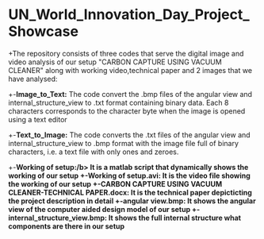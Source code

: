 # UN_World_Innovation_Day_Project_Showcase
+The repository consists of three codes that serve the digital image and video analysis of our setup "CARBON CAPTURE USING VACUUM CLEANER" along with working video,technical paper and 2 images that we have analysed:<br />

+-<b>Image_to_Text:</b> The code convert the .bmp files of the angular view and internal_structure_view to .txt format containing binary data. Each 8 characters corresponds to the character byte when the image is opened using a text editor <br />

+-<b>Text_to_Image:</b> The code converts the .txt files of the angular view and internal_structure_view to .bmp format  with the image file full of binary characters, i.e. a text file with only ones and zeroes.

+-<b>Working of setup:/b> It is a matlab script that dynamically shows the working of our setup
+-<b>Working of setup.avi:</b> It is the video file showing the working of our setup
+-<b>CARBON CAPTURE USING VACUUM CLEANER-TECHNICAL PAPER.docx:</b>  It is the technical paper depicticting the project description in detail
+-<b>angular view.bmp:</b> It shows the angular view of the computer aided design model of our setup
+-<b>internal_structure_view.bmp:</b> It shows the full internal structure what components are there in our setup
